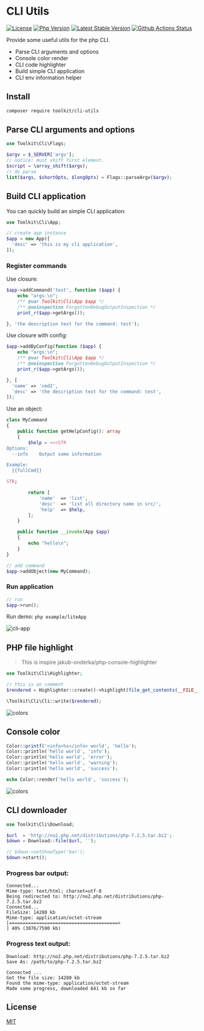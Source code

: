 # CLI Utils

[![License](https://img.shields.io/packagist/l/toolkit/cli-utils.svg?style=flat-square)](LICENSE)
[![Php Version](https://img.shields.io/badge/php-%3E=7.1.0-brightgreen.svg?maxAge=2592000)](https://packagist.org/packages/toolkit/cli-utils)
[![Latest Stable Version](http://img.shields.io/packagist/v/toolkit/cli-utils.svg)](https://packagist.org/packages/toolkit/cli-utils)
[![Github Actions Status](https://github.com/php-toolkit/cli-utils/workflows/Unit-tests/badge.svg)](https://github.com/php-toolkit/cli-utils/actions)

Provide some useful utils for the php CLI. 

- Parse CLI arguments and options
- Console color render
- CLI code highlighter
- Build simple CLI application
- CLI env information helper

## Install

```bash
composer require toolkit/cli-utils
```

## Parse CLI arguments and options

```php
use Toolkit\Cli\Flags;

$argv = $_SERVER['argv'];
// notice: must shift first element.
$script = \array_shift($argv);
// do parse
list($args, $shortOpts, $longOpts) = Flags::parseArgv($argv);
```

## Build CLI application

You can quickly build an simple CLI application:

```php
use Toolkit\Cli\App;

// create app instance
$app = new App([
  'desc' => 'this is my cli application',
]);
```

### Register commands

Use closure:

```php
$app->addCommand('test', function ($app) {
    echo "args:\n";
    /** @var Toolkit\Cli\App $app */
    /** @noinspection ForgottenDebugOutputInspection */
    print_r($app->getArgs());

}, 'the description text for the command: test');
```

Use closure with config:

```php
$app->addByConfig(function ($app) {
    echo "args:\n";
    /** @var Toolkit\Cli\App $app */
    /** @noinspection ForgottenDebugOutputInspection */
    print_r($app->getArgs());

}, [
  'name' => 'cmd2',
  'desc' => 'the description text for the command: test',
]);
```

Use an object:

```php
class MyCommand
{
    public function getHelpConfig(): array
    {
        $help = <<<STR
Options:
  --info    Output some information

Example:
  {{fullCmd}}

STR;

        return [
            'name'  => 'list',
            'desc'  => 'list all directory name in src/',
            'help'  => $help,
        ];
    }

    public function __invoke(App $app)
    {
        echo "hello\n";
    }
}

// add command
$app->addObject(new MyCommand);
```

### Run application

```php
// run
$app->run();
```

Run demo: `php example/liteApp`

![cli-app](example/cli-app.png)

## PHP file highlight

> This is inspire jakub-onderka/php-console-highlighter

```php
use Toolkit\Cli\Highlighter;

// this is an comment
$rendered = Highlighter::create()->highlight(file_get_contents(__FILE__));

\Toolkit\Cli\Cli::write($rendered);
```

![colors](example/cli-php-file-highlight.png)

## Console color

```php
Color::printf('<info>%s</info> world', 'hello');
Color::println('hello world', 'info');
Color::println('hello world', 'error');
Color::println('hello world', 'warning');
Color::println('hello world', 'success');

echo Color::render('hello world', 'success');
```

![colors](example/terminal-color.png)

## CLI downloader

```php
use Toolkit\Cli\Download;

$url  = 'http://no2.php.net/distributions/php-7.2.5.tar.bz2';
$down = Download::file($url, '');

// $down->setShowType('bar');
$down->start();
```

### Progress bar output:

```text
Connected...
Mime-type: text/html; charset=utf-8
Being redirected to: http://no2.php.net/distributions/php-7.2.5.tar.bz2
Connected...
FileSize: 14280 kb
Mime-type: application/octet-stream
[========================================>                                                           ] 40% (3076/7590 kb)
```

### Progress text output:

```text
Download: http://no2.php.net/distributions/php-7.2.5.tar.bz2
Save As: /path/to/php-7.2.5.tar.bz2

Connected ...
Got the file size: 14280 kb
Found the mime-type: application/octet-stream
Made some progress, downloaded 641 kb so far
```

## License

[MIT](LICENSE)
